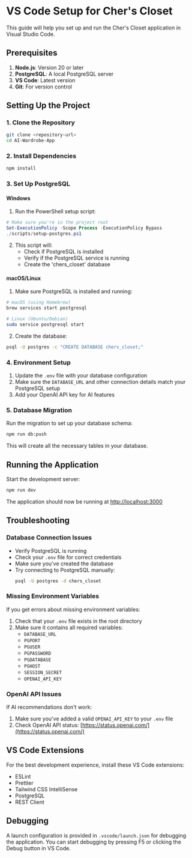 # VS Code Setup for Cher's Closet

This guide will help you set up and run the Cher's Closet application in Visual Studio Code.

## Prerequisites

1. **Node.js**: Version 20 or later
2. **PostgreSQL**: A local PostgreSQL server
3. **VS Code**: Latest version
4. **Git**: For version control

## Setting Up the Project

### 1. Clone the Repository

```bash
git clone <repository-url>
cd AI-Wardrobe-App
```

### 2. Install Dependencies

```bash
npm install
```

### 3. Set Up PostgreSQL

#### Windows

1. Run the PowerShell setup script:

```powershell
# Make sure you're in the project root
Set-ExecutionPolicy -Scope Process -ExecutionPolicy Bypass
./scripts/setup-postgres.ps1
```

2. This script will:
   - Check if PostgreSQL is installed
   - Verify if the PostgreSQL service is running
   - Create the 'chers_closet' database

#### macOS/Linux

1. Make sure PostgreSQL is installed and running:

```bash
# macOS (using Homebrew)
brew services start postgresql

# Linux (Ubuntu/Debian)
sudo service postgresql start
```

2. Create the database:

```bash
psql -U postgres -c "CREATE DATABASE chers_closet;"
```

### 4. Environment Setup

1. Update the `.env` file with your database configuration
2. Make sure the `DATABASE_URL` and other connection details match your PostgreSQL setup
3. Add your OpenAI API key for AI features

### 5. Database Migration

Run the migration to set up your database schema:

```bash
npm run db:push
```

This will create all the necessary tables in your database.

## Running the Application

Start the development server:

```bash
npm run dev
```

The application should now be running at [http://localhost:3000](http://localhost:3000)

## Troubleshooting

### Database Connection Issues

- Verify PostgreSQL is running
- Check your `.env` file for correct credentials
- Make sure you've created the database
- Try connecting to PostgreSQL manually:
  ```bash
  psql -U postgres -d chers_closet
  ```

### Missing Environment Variables

If you get errors about missing environment variables:

1. Check that your `.env` file exists in the root directory
2. Make sure it contains all required variables:
   - `DATABASE_URL`
   - `PGPORT`
   - `PGUSER`
   - `PGPASSWORD`
   - `PGDATABASE`
   - `PGHOST`
   - `SESSION_SECRET`
   - `OPENAI_API_KEY`

### OpenAI API Issues

If AI recommendations don't work:

1. Make sure you've added a valid `OPENAI_API_KEY` to your `.env` file
2. Check OpenAI API status: [https://status.openai.com/](https://status.openai.com/)

## VS Code Extensions

For the best development experience, install these VS Code extensions:

- ESLint
- Prettier
- Tailwind CSS IntelliSense
- PostgreSQL
- REST Client

## Debugging

A launch configuration is provided in `.vscode/launch.json` for debugging the application. You can start debugging by pressing F5 or clicking the Debug button in VS Code.